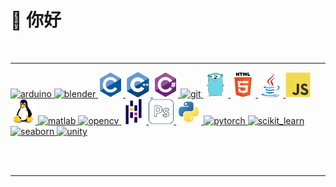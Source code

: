 # 👋 你好

<!-- 访问统计 -->
<div style="text-align: left;">
<img src="https://count.getloli.com/get/@LanluZ?theme=rule34" alt="">
</div>


<!-- 分割线 -->
---

<p align="left"><a href="https://www.arduino.cc/" target="_blank" rel="noreferrer"> <img
        src="https://cdn.worldvectorlogo.com/logos/arduino-1.svg" alt="arduino" width="40" height="40"/> </a> <a
        href="https://www.blender.org/" target="_blank" rel="noreferrer"> <img
        src="https://download.blender.org/branding/community/blender_community_badge_white.svg" alt="blender" width="40"
        height="40"/> </a> <a href="https://www.cprogramming.com/" target="_blank" rel="noreferrer"> <img
        src="https://raw.githubusercontent.com/devicons/devicon/master/icons/c/c-original.svg" alt="c" width="40"
        height="40"/> </a> <a href="https://www.w3schools.com/cpp/" target="_blank" rel="noreferrer"> <img
        src="https://raw.githubusercontent.com/devicons/devicon/master/icons/cplusplus/cplusplus-original.svg"
        alt="cplusplus" width="40" height="40"/> </a> <a href="https://www.w3schools.com/cs/" target="_blank"
                                                         rel="noreferrer"> <img
        src="https://raw.githubusercontent.com/devicons/devicon/master/icons/csharp/csharp-original.svg" alt="csharp"
        width="40" height="40"/> </a> <a href="https://git-scm.com/" target="_blank" rel="noreferrer"> <img
        src="https://www.vectorlogo.zone/logos/git-scm/git-scm-icon.svg" alt="git" width="40" height="40"/> </a> <a
        href="https://golang.org" target="_blank" rel="noreferrer"> <img
        src="https://raw.githubusercontent.com/devicons/devicon/master/icons/go/go-original.svg" alt="go" width="40"
        height="40"/> </a> <a href="https://www.w3.org/html/" target="_blank" rel="noreferrer"> <img
        src="https://raw.githubusercontent.com/devicons/devicon/master/icons/html5/html5-original-wordmark.svg"
        alt="html5" width="40" height="40"/> </a> <a href="https://www.java.com" target="_blank" rel="noreferrer"> <img
        src="https://raw.githubusercontent.com/devicons/devicon/master/icons/java/java-original.svg" alt="java"
        width="40" height="40"/> </a> <a href="https://developer.mozilla.org/en-US/docs/Web/JavaScript" target="_blank"
                                         rel="noreferrer"> <img
        src="https://raw.githubusercontent.com/devicons/devicon/master/icons/javascript/javascript-original.svg"
        alt="javascript" width="40" height="40"/> </a> <a href="https://www.linux.org/" target="_blank"
                                                          rel="noreferrer"> <img
        src="https://raw.githubusercontent.com/devicons/devicon/master/icons/linux/linux-original.svg" alt="linux"
        width="40" height="40"/> </a> <a href="https://www.mathworks.com/" target="_blank" rel="noreferrer"> <img
        src="https://upload.wikimedia.org/wikipedia/commons/2/21/Matlab_Logo.png" alt="matlab" width="40" height="40"/>
</a> <a href="https://opencv.org/" target="_blank" rel="noreferrer"> <img
        src="https://www.vectorlogo.zone/logos/opencv/opencv-icon.svg" alt="opencv" width="40" height="40"/> </a> <a
        href="https://pandas.pydata.org/" target="_blank" rel="noreferrer"> <img
        src="https://raw.githubusercontent.com/devicons/devicon/2ae2a900d2f041da66e950e4d48052658d850630/icons/pandas/pandas-original.svg"
        alt="pandas" width="40" height="40"/> </a> <a href="https://www.photoshop.com/en" target="_blank"
                                                      rel="noreferrer"> <img
        src="https://raw.githubusercontent.com/devicons/devicon/master/icons/photoshop/photoshop-line.svg"
        alt="photoshop" width="40" height="40"/> </a> <a href="https://www.python.org" target="_blank" rel="noreferrer">
    <img src="https://raw.githubusercontent.com/devicons/devicon/master/icons/python/python-original.svg" alt="python"
         width="40" height="40"/> </a> <a href="https://pytorch.org/" target="_blank" rel="noreferrer"> <img
        src="https://www.vectorlogo.zone/logos/pytorch/pytorch-icon.svg" alt="pytorch" width="40" height="40"/> </a> <a
        href="https://scikit-learn.org/" target="_blank" rel="noreferrer"> <img
        src="https://upload.wikimedia.org/wikipedia/commons/0/05/Scikit_learn_logo_small.svg" alt="scikit_learn"
        width="40" height="40"/> </a> <a href="https://seaborn.pydata.org/" target="_blank" rel="noreferrer"> <img
        src="https://seaborn.pydata.org/_images/logo-mark-lightbg.svg" alt="seaborn" width="40" height="40"/> </a> <a
        href="https://unity.com/" target="_blank" rel="noreferrer"> <img
        src="https://www.vectorlogo.zone/logos/unity3d/unity3d-icon.svg" alt="unity" width="40" height="40"/> </a></p>



<!-- GitHub 数据统计 -->
<div style="text-align: left;">
<img height="150px" src="https://github-readme-stats-git-masterrstaa-rickstaa.vercel.app/api?username=LanluZ&hide_title=true&show_icons=true&include_all_commits=true&theme=vue"  alt=""/>
<img height="150px" src="https://github-readme-stats-git-masterrstaa-rickstaa.vercel.app/api/top-langs/?username=LanluZ&hide_title=true&layout=compact&theme=vue"  alt=""/><br>
</div>

<!-- Commit Snake -->
<div style="text-align: left;">
<img id="commit_snake" src="https://cdn.jsdelivr.net/gh/LanluZ/LanluZ@output/github-contribution-grid-snake.svg" alt="">
</div>

<!-- 分割线 -->
---
